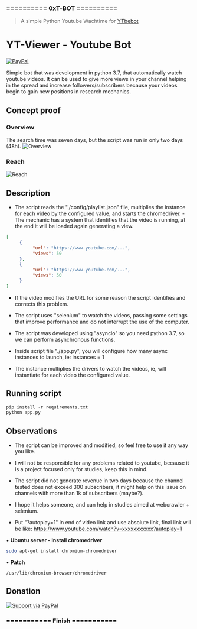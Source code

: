 ### ========== 0xT-BOT ========== ###

> A simple Python Youtube Wachtime for [YTbebot](https://github.com/leandrovieiraa/ytubebot)

# YT-Viewer - Youtube Bot
 [![PayPal](https://user-images.githubusercontent.com/6497827/53698092-42032280-3dfe-11e9-8054-1597c62d344e.png)](https://paypal.me/0xT001)
 
Simple bot that was development in python 3.7, that automatically watch youtube videos. It can be used to give more views in your channel helping in the spread and increase followers/subscribers because your videos begin to gain new positions in research mechanics.

## Concept proof

### Overview
The search time was seven days, but the script was run in only two days (48h).
![Overview](https://image.prntscr.com/image/oDbzCOL7Q2mQY_uq6ebmZw.png)

### Reach
![Reach](https://image.prntscr.com/image/AMrVxRlrRvq93grZDPcRnw.png)

## Description
- The script reads the "./config/playlist.json" file, multiplies the instance for each video by the configured value, and starts the chromedriver. - The mechanic has a system that identifies that the video is running, at the end it will be loaded again generating a view.

```json
[
     {
          "url": "https://www.youtube.com/...",
          "views": 50
     },
     {
          "url": "https://www.youtube.com/...",
          "views": 50
     }
]
```

- If the video modifies the URL for some reason the script identifies and corrects this problem.

- The script uses "selenium" to watch the videos, passing some settings that improve performance and do not interrupt the use of the computer.

- The script was developed using "asyncio" so you need python 3.7, so we can perform asynchronous functions.

- Inside script file "./app.py", you will configure how many async instances to launch, ie: instances = 1

- The instance multiplies the drivers to watch the videos, ie, will instantiate for each video the configured value.

## Running script

```python
pip install -r requirements.txt
python app.py
```

## Observations
- The script can be improved and modified, so feel free to use it any way you like.

- I will not be responsible for any problems related to youtube, because it is a project focused only for studies, keep this in mind.

- The script did not generate revenue in two days because the channel tested does not exceed 300 subscribers, it might help on this issue on channels with more than 1k of subscribers (maybe?).

- I hope it helps someone, and can help in studies aimed at webcrawler + selenium.

- Put "?autoplay=1" in end of video link and use absolute link, final link will be like: https://www.youtube.com/watch?v=xxxxxxxxxxx?autoplay=1

• **Ubuntu server - Install chromedriver**

```bash
sudo apt-get install chromium-chromedriver
```

• **Patch**

```dir
/usr/lib/chromium-browser/chromedriver
```


## Donation
[![Support via PayPal](https://camo.githubusercontent.com/19fc947af2adcacd24b6cdbd4a33c10d7cbaeb6c/68747470733a2f2f63646e2e7261776769742e636f6d2f74776f6c66736f6e2f70617970616c2d6769746875622d627574746f6e2f312e302e302f646973742f627574746f6e2e737667)](https://paypal.me/0xT001)

### =========== Finish =========== ###


